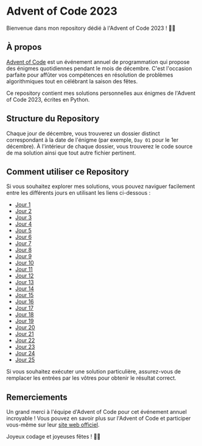 # Advent of Code 2023

Bienvenue dans mon repository dédié à l'Advent of Code 2023 ! 🎄🌟

## À propos

[Advent of Code](https://adventofcode.com/) est un événement annuel de programmation qui propose des énigmes quotidiennes pendant le mois de décembre. C'est l'occasion parfaite pour affûter vos compétences en résolution de problèmes algorithmiques tout en célébrant la saison des fêtes.

Ce repository contient mes solutions personnelles aux énigmes de l'Advent of Code 2023, écrites en Python.

## Structure du Repository

Chaque jour de décembre, vous trouverez un dossier distinct correspondant à la date de l'énigme (par exemple, `Day 01` pour le 1er décembre). À l'intérieur de chaque dossier, vous trouverez le code source de ma solution ainsi que tout autre fichier pertinent.

## Comment utiliser ce Repository

Si vous souhaitez explorer mes solutions, vous pouvez naviguer facilement entre les différents jours en utilisant les liens ci-dessous :

- [Jour 1](https://github.com/ElouanR/adventofcode_2023/tree/main/Day%2001)
- [Jour 2](https://github.com/ElouanR/adventofcode_2023/tree/main/Day%2002)
- [Jour 3](https://github.com/ElouanR/adventofcode_2023/tree/main/Day%2003)
- [Jour 4](https://github.com/ElouanR/adventofcode_2023/tree/main/Day%2004)
- [Jour 5](https://github.com/ElouanR/adventofcode_2023/tree/main/Day%2005)
- [Jour 6](https://github.com/ElouanR/adventofcode_2023/tree/main/Day%2006)
- [Jour 7](https://github.com/ElouanR/adventofcode_2023/tree/main/Day%2007)
- [Jour 8](https://github.com/ElouanR/adventofcode_2023/tree/main/Day%2008)
- [Jour 9](https://github.com/ElouanR/adventofcode_2023/tree/main/Day%2009)
- [Jour 10](https://github.com/ElouanR/adventofcode_2023/tree/main/Day%2010)
- [Jour 11](https://github.com/ElouanR/adventofcode_2023/tree/main/Day%2011)
- [Jour 12](https://github.com/ElouanR/adventofcode_2023/tree/main/Day%2012)
- [Jour 13](https://github.com/ElouanR/adventofcode_2023/tree/main/Day%2013)
- [Jour 14](https://github.com/ElouanR/adventofcode_2023/tree/main/Day%2014)
- [Jour 15](https://github.com/ElouanR/adventofcode_2023/tree/main/Day%2015)
- [Jour 16](https://github.com/ElouanR/adventofcode_2023/tree/main/Day%2016)
- [Jour 17](https://github.com/ElouanR/adventofcode_2023/tree/main/Day%2017)
- [Jour 18](https://github.com/ElouanR/adventofcode_2023/tree/main/Day%2018)
- [Jour 19](https://github.com/ElouanR/adventofcode_2023/tree/main/Day%2019)
- [Jour 20](https://github.com/ElouanR/adventofcode_2023/tree/main/Day%2020)
- [Jour 21](https://github.com/ElouanR/adventofcode_2023/tree/main/Day%2021)
- [Jour 22](https://github.com/ElouanR/adventofcode_2023/tree/main/Day%2022)
- [Jour 23](https://github.com/ElouanR/adventofcode_2023/tree/main/Day%2023)
- [Jour 24](https://github.com/ElouanR/adventofcode_2023/tree/main/Day%2024)
- [Jour 25](https://github.com/ElouanR/adventofcode_2023/tree/main/Day%2025)

Si vous souhaitez exécuter une solution particulière, assurez-vous de remplacer les entrées par les vôtres pour obtenir le résultat correct.

## Remerciements

Un grand merci à l'équipe d'Advent of Code pour cet événement annuel incroyable ! Vous pouvez en savoir plus sur l'Advent of Code et participer vous-même sur leur [site web officiel](https://adventofcode.com/).

Joyeux codage et joyeuses fêtes ! 🎁🎅
